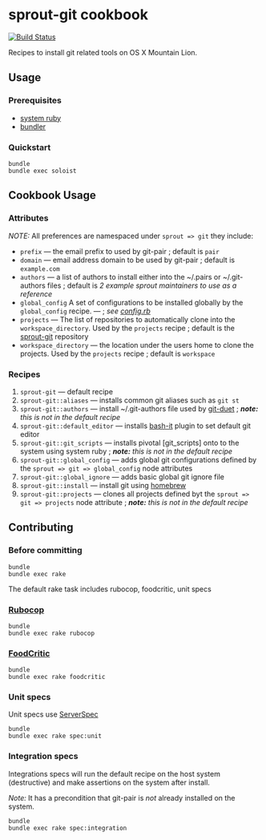 # sprout-git cookbook

[![Build Status](https://travis-ci.org/pivotal-sprout/sprout-git.svg?branch=master)](https://travis-ci.org/pivotal-sprout/sprout-git)

Recipes to install git related tools on OS X Mountain Lion.

## Usage

### Prerequisites

- [system ruby](.ruby-version)
- [bundler](http://bundler.io/)

### Quickstart

```
bundle
bundle exec soloist
```

## Cookbook Usage

### Attributes

*NOTE:* All preferences are namespaced under `sprout => git` they include:

* `prefix` &mdash; the email prefix to used by git-pair ; default is `pair`
* `domain` &mdash; email address domain to be used by git-pair ; default is `example.com`
* `authors` &mdash; a list of authors to install either into the ~/.pairs or ~/.git-authors files ; default is _2 example sprout maintainers to use as a reference_
* `global_config` A set of configurations to be installed globally by the `global_config` recipe. &mdash; ; _see [config.rb](attributes/config.rb)_
* `projects` &mdash; The list of repositories to automatically clone into the `workspace_directory`. Used by the `projects` recipe ; default is the [sprout-git](https://github.com/pivotal-sprout/sprout-git.git) repository
* `workspace_directory` &mdash; the location under the users home to clone the projects. Used by the `projects` recipe ; default is `workspace`

### Recipes

1. `sprout-git` &mdash; default recipe
1. `sprout-git::aliases` &mdash; installs common git aliases such as `git st`
1. `sprout-git::authors` &mdash; install ~/.git-authors file used by [git-duet](https://github.com/modcloth/git-duet) ; _**note:** this is not in the default recipe_
1. `sprout-git::default_editor` &mdash; installs [bash-it](https://github.com/revans/bash-it) plugin to set default git editor
1. `sprout-git::git_scripts` &mdash; installs pivotal [git_scripts] onto to the system using system ruby ; _**note:** this is not in the default recipe_
1. `sprout-git::global_config` &mdash; adds global git configurations defined by the `sprout => git => global_config` node attributes
1. `sprout-git::global_ignore` &mdash; adds basic global git ignore file
1. `sprout-git::install` &mdash; install git using [homebrew](http://brew.sh)
1. `sprout-git::projects` &mdash; clones all projects defined byt the `sprout => git => projects` node attribute ; _**note:** this is not in the default recipe_

## Contributing

### Before committing

```
bundle
bundle exec rake
```

The default rake task includes rubocop, foodcritic, unit specs

### [Rubocop](https://github.com/bbatsov/rubocop)

```
bundle
bundle exec rake rubocop
```

### [FoodCritic](http://acrmp.github.io/foodcritic/)

```
bundle
bundle exec rake foodcritic
```

### Unit specs

Unit specs use [ServerSpec](http://serverspec.org/)

```
bundle
bundle exec rake spec:unit
```

### Integration specs

Integrations specs will run the default recipe on the host system (destructive) and make assertions on the system after
install.

*Note:* It has a precondition that git-pair is _not_ already installed on the system.

```
bundle
bundle exec rake spec:integration
```

